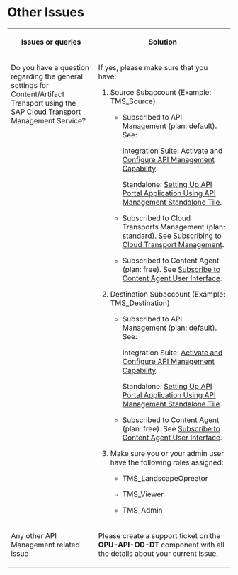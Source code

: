 <!-- loioe6755e1a974d403799c2949e7df94a78 -->

# Other Issues


<table>
<tr>
<th valign="top">

Issues or queries

</th>
<th valign="top">

Solution

</th>
</tr>
<tr>
<td valign="top">

Do you have a question regarding the general settings for Content/Artifact Transport using the SAP Cloud Transport Management Service?

</td>
<td valign="top">

If yes, please make sure that you have:

1.  Source Subaccount \(Example: TMS\_Source\)

    -   Subscribed to API Management \(plan: default\). See:

        Integration Suite: [Activate and Configure API Management Capability](https://help.sap.com/docs/integration-suite/sap-integration-suite/enabling-api-management-capability-from-integration-suite?version=CLOUD).

        Standalone: [Setting Up API Portal Application Using API Management Standalone Tile](https://help.sap.com/docs/sap-api-management/sap-api-management/setting-up-api-portal-application-using-api-management-standalone-tile?version=Cloud).

    -   Subscribed to Cloud Transports Management \(plan: standard\). See [Subscribing to Cloud Transport Management](https://help.sap.com/docs/cloud-transport-management/sap-cloud-transport-management/subscribing-to-cloud-transport-management?version=Cloud).
    -   Subscribed to Content Agent \(plan: free\). See [Subscribe to Content Agent User Interface](https://help.sap.com/docs/content-agent-service/user-guide/subscribe-to-content-agent-service?version=Cloud).

2.  Destination Subaccount \(Example: TMS\_Destination\)
    -   Subscribed to API Management \(plan: default\). See:

        Integration Suite: [Activate and Configure API Management Capability](https://help.sap.com/docs/integration-suite/sap-integration-suite/enabling-api-management-capability-from-integration-suite?version=CLOUD).

        Standalone: [Setting Up API Portal Application Using API Management Standalone Tile](https://help.sap.com/docs/sap-api-management/sap-api-management/setting-up-api-portal-application-using-api-management-standalone-tile?version=Cloud).

    -   Subscribed to Content Agent \(plan: free\). See [Subscribe to Content Agent User Interface](https://help.sap.com/docs/content-agent-service/user-guide/subscribe-to-content-agent-service?version=Cloud).

3.  Make sure you or your admin user have the following roles assigned:
    -   TMS\_LandscapeOpreator

    -   TMS\_Viewer
    -   TMS\_Admin




</td>
</tr>
<tr>
<td valign="top">

Any other API Management related issue

</td>
<td valign="top">

Please create a support ticket on the **OPU-API-OD-DT** component with all the details about your current issue.

</td>
</tr>
</table>

